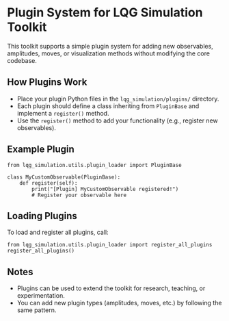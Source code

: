 # Plugin System for LQG Simulation Toolkit

This toolkit supports a simple plugin system for adding new observables, amplitudes, moves, or visualization methods without modifying the core codebase.

## How Plugins Work
- Place your plugin Python files in the `lqg_simulation/plugins/` directory.
- Each plugin should define a class inheriting from `PluginBase` and implement a `register()` method.
- Use the `register()` method to add your functionality (e.g., register new observables).

## Example Plugin
```
from lqg_simulation.utils.plugin_loader import PluginBase

class MyCustomObservable(PluginBase):
    def register(self):
        print("[Plugin] MyCustomObservable registered!")
        # Register your observable here
```

## Loading Plugins
To load and register all plugins, call:
```
from lqg_simulation.utils.plugin_loader import register_all_plugins
register_all_plugins()
```

## Notes
- Plugins can be used to extend the toolkit for research, teaching, or experimentation.
- You can add new plugin types (amplitudes, moves, etc.) by following the same pattern.
